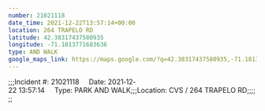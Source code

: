 ```yaml
---
number: 21021118
date_time: 2021-12-22T13:57:14+00:00
location: 264 TRAPELO RD
latitude: 42.38317437580935
longitude: -71.1813771683636
type: AND WALK
google_maps_link: https://maps.google.com/?q=42.38317437580935,-71.1813771683636
---
```


;;;Incident #: 21021118     Date: 2021‐12‐22 13:57:14     Type: PARK AND WALK;;;Location: CVS / 264 TRAPELO RD;;;;;;
